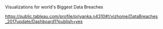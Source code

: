 
Visualizations for world's Biggest Data Breaches

https://public.tableau.com/profile/priyanka.n4310#!/vizhome/DataBreaches_2017update/Dashboard1?publish=yes
